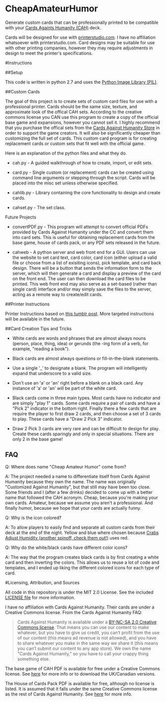 CheapAmateurHumor
=========================

Generate custom cards that can be professionally printed to be compatible with your [Cards Againts Humanity (CAH)](http://cardsagainsthumanity.com) deck.

Cards will be designed for use with [printerstudio.com](http://www.printerstudio.com/make-your-own-custom-cards.aspx).  I have no affiliation whatsoever with printerstudio.com.  Card designs may be suitable for use with other printing companies, however they may require adjustments in design to meet the printer's specifications.

#Instructions

##Setup

This code is written in python 2.7 and uses the [Python Image Library (PIL)](http://www.pythonware.com/products/pil/).

##Custom Cards

The goal of this project is to create sets of custom card files for use with a professional printer.  Cards should be the same size, texture, and approximate look of the offical CAH sets.  According to the creative commons license you CAN use this program to create a copy of the official base game and expansions, however you cannot sell it.  I highly recommend that you purchase the offical sets from the [Cards Against Humanity Store](https://store.cardsagainsthumanity.com/) in order to support the game creators.  It will also be significantly cheaper than customizing the full set of cards.  This custom card program is for creating replacement cards or custom sets that fit well with the official game. 

Here is an explanation of the python files and what they do.

* cah.py - A guided walkthrough of how to create, import, or edit sets.

* card.py - Single custom (or replacement) cards can be created using command line arguments or stepping through the script.  Cards will be placed into the misc set unless otherwise specified.

* cahlib.py - Library containing the core functionality to design and create cards.

* cahset.py - The set class.

Future Projects

* convertPDF.py - This program will attempt to convert official PDFs provided by Cards Against Humanity under the CC and convert them into card sets.  This is useful for obtaining replacement cards from the base game, house of cards pack, or any PDF sets released in the future.

* cahweb - A python server and web front end for a GUI.  Users can use the website to set card text, card color, card icon (either upload a valid file or choose from a list of exisiting icons), pick template, and card back design.  There will be a button that sends the information form to the server, which will then generate a card and display a preview of the card on the front end.  The user can then download the card files to be printed.  This web front end may also serve as a set-based (rather than single card) interface and/or may simply save the files to the server, acting as a remote way to create/edit cards.

##Printer Instructions

Printer Instructions based on [this tumblr post](http://nerdsagainsthumanity.tumblr.com/post/77456664166/how-to-get-a-shit-ton-more-blank-cards-for-cards).  More targeted instructions will be available in the future.

##Card Creation Tips and Tricks

* White cards are words and phrases that are almost always nouns (person, place, thing, idea) or gerunds (the -ing form of a verb, for example, "reading a book").

* Black cards are almost always questions or fill-in-the-blank statements.

* Use a single '_' to designate a blank.  The program will intelligently expand that underscore to a valid size.

* Don't use an 'a' or 'an' right before a blank on a black card.  Any instance of 'a' or 'an' will be part of the white card.

* Black cards come in three main types.  Most cards have no indicator and are simply "play 1" cards.  Some cards require a pair of cards and have a "Pick 2" indicator in the bottom right.  Finally there a few cards that are require the player to first draw 2 cards, and then choose a set of 3 cards to play.  These cards have a "Draw 2 Pick 3" indicator.

* Draw 2 Pick 3 cards are very rare and can be difficult to design for play.  Create these cards sparingly and only in special situations.  There are only 2 in the base game!

## FAQ

Q: Where does name "Cheap Amateur Humor" come from?

A: The project needed a name to differentiate itself from Cards Against Humanity because they own the name.  The name was originally "Customized Against Humanity", but that still may have been too close.  Some friends and I (after a few drinks) decided to come up with a better name that followed the CAH acronym.  Cheap, because you're making your own cards.  Amateur, because we assume you aren't a professional.  And finally humor, because we hope that your cards are actually funny.


Q: Why is the icon colored?

A: To allow players to easily find and separate all custom cards from their deck at the end of the night.  Yellow and blue where chosen because [Crabs Adjust Humidity (another spinoff, check them out!)](http://www.crabsadjusthumidity.com/) uses red.


Q: Why do the white/black cards have different color icons?

A: The way that the program creates black cards is by first creating a white card and then inverting the colors.  This allows us to reuse a lot of code and templates, and I ended up liking the different colored icons for each type of card.


#Licensing, Attribution, and Sources

All code in this repository is under the MIT 2.0 License.  See the included [LICENSE file](LICENSE) for more information.


I have no affiliation with Cards Against Humanity.  Their cards are under a Creative Commons license.  From the Cards Against Humanity FAQ: 

>Cards Against Humanity is available under a [BY-NC-SA 2.0 Creative Commons license](https://creativecommons.org/licenses/by-nc-sa/2.0/). That means you can use our content to make whatever, but you have to give us credit, you can’t profit from the use of our content (this means ad revenue is not allowed), and you have to share whatever you make in the same way we share it (this means you can’t submit our content to any app store). We own the name "Cards Against Humanity," so you have to call your crappy thing something else.

The base game of CAH PDF is available for free under a Creative Commons license.  See [here](http://cardsagainsthumanity.com/#download) for more info or to download the UK/Canadian versions.

The House of Cards Pack PDF is available for free, although no license is listed.  It is assumed that it falls under the same Creative Commons license as the rest of Cards Against Humanity.  See [here](http://houseofcardsagainsthumanity.com/) for more info.
